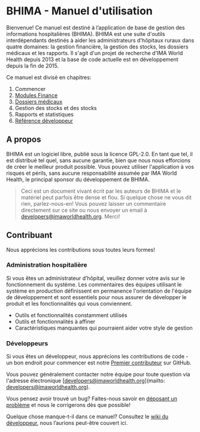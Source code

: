 # BHIMA - Manuel d'utilisation

Bienvenue! Ce manuel est destiné à l’application de base de gestion des informations hospitalières \(BHIMA\). BHIMA est une suite d'outils interdépendants destinés à aider les administrateurs d'hôpitaux ruraux dans quatre domaines: la gestion financière, la gestion des stocks, les dossiers médicaux et les rapports. Il s'agit d'un projet de recherche d'IMA World Health depuis 2013 et la base de code actuelle est en développement depuis la fin de 2015.

Ce manuel est divisé en chapitres:

1. Commencer
2. [Modules Finance](./finance/index.md)
3. [Dossiers médicaux](./medical-records/index.md)
4. Gestion des stocks et des stocks
5. Rapports et statistiques
6. [Référence développeur](./for-developers/index.md)

## A propos

BHIMA est un logiciel libre, publié sous la licence GPL-2.0. En tant que tel, il est distribué tel quel, sans aucune garantie, bien que nous nous efforcions de créer le meilleur produit possible. Vous pouvez utiliser l'application à vos risques et périls, sans aucune responsabilité assumée par IMA World Health, le principal sponsor du développement de BHIMA.

> Ceci est un document vivant écrit par les auteurs de BHIMA et le matériel peut parfois être dense et flou. Si quelque chose ne vous dit rien, parlez-nous-en! Vous pouvez laisser un commentaire directement sur ce site ou nous envoyer un email à [developers@imaworldhealth.org](mailto:developers@imaworldhealth.org). Merci!

## Contribuant

Nous apprécions les contributions sous toutes leurs formes!

### Administration hospitalière

Si vous êtes un administrateur d’hôpital, veuillez donner votre avis sur le fonctionnement du système. Les commentaires des équipes utilisant le système en production définissent en permanence l'orientation de l'équipe de développement et sont essentiels pour nous assurer de développer le produit et les fonctionnalités qui vous conviennent.

* Outils et fonctionnalités constamment utilisés
* Outils et fonctionnalités à affiner
* Caractéristiques manquantes qui pourraient aider votre style de gestion

### Développeurs

Si vous êtes un développeur, nous apprécions les contributions de code - un bon endroit pour commencer est notre [Premier contributeur](https://github.com/IMA-WorldHealth/bhima-2.X/wiki/Getting-Started) sur GitHub.

Vous pouvez généralement contacter notre équipe pour toute question via l'adresse électronique [developers@imaworldhealth.org](mailto: developers@imaworldhealth.org).

Vous pensez avoir trouvé un bug? Faites-nous savoir en [déposant un problème](https://github.com/IMA-WorldHealth/bhima-2.X/issues/new) et nous le corrigerons dès que possible!

Quelque chose manque-t-il dans ce manuel? Consultez le [wiki du développeur](https://github.com/IMA-WorldHealth/bhima-2.X/wiki), nous l’aurions peut-être couvert ici.